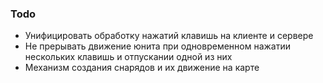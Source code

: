 
### Todo

- Унифицировать обработку нажатий клавишь на клиенте и сервере
- Не прерывать движение юнита при одновременном нажатии нескольких клавишь и отпускании одной из них
- Механизм создания снарядов и их движение на карте
